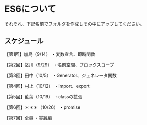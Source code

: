# ES6について
それぞれ、下記名前でフォルダを作成しその中にアップしてください。

## スケジュール

【第1回】加島（9/14）
・変数宣言、即時関数

【第2回】笈川（9/29）
・名前空間、ブロックスコープ

【第3回】田中（10/5）
・Generator、ジェネレータ関数

【第4回】村上（10/12）
・import、export

【第5回】藍葉（10/19）
・classの拡張

【第6回】＊＊＊（10/26）
・promise

【第7回】全員
・実践編
